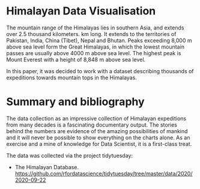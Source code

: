 # Himalayan Data Visualisation

The mountain range of the Himalayas lies in southern Asia, and extends over 2.5 thousand kilometers. km long. It extends to the territories of Pakistan, India, China (Tibet), Nepal and Bhutan. Peaks exceeding 8,000 m above sea level form the Great Himalayas, in which the lowest mountain passes are usually above 4000 m above sea level. The highest peak is Mount Everest with a height of 8,848 m above sea level.

In this paper, it was decided to work with a dataset describing thousands of expeditions towards mountain tops in the Himalayas.


# Summary and bibliography

The data collection as an impressive collection of Himalayan expeditions from many decades is a fascinating documentary output. The stories behind the numbers are evidence of the amazing possibilities of mankind and it will never be possible to show everything on the charts alone. As an exercise and a mine of knowledge for Data Scientist, it is a first-class treat.

The data was collected via the project tidytuesday:

* The Himalayan Database. https://github.com/rfordatascience/tidytuesday/tree/master/data/2020/2020-09-22
